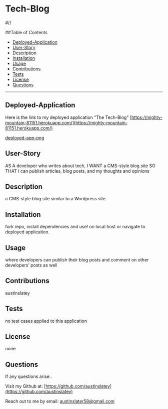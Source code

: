 # Tech-Blog

#//


  ##Table of Contents

  * [Deployed-Application](#deployed-application) 
  * [User-Story](#user-story)
  * [Description](#description)
  * [Installation](#installation)
  * [Usage](#usage)
  * [Contributions](#contributions)
  * [Tests](#tests)
  * [License](#license)
  * [Questions](#questions)

 
  


  ---

  ## Deployed-Application
  Here is the link to my deployed application "The Tech-Blog" 
  [https://mighty-mountain-81151.herokuapp.com/](https://mighty-mountain-81151.herokuapp.com/)

  [deployed-app-png](assets/deployed-ss.png)
  
  ## User-Story
  AS A developer who writes about tech, I WANT a CMS-style blog site SO THAT I can publish articles, blog posts, and my thoughts and opinions

  ## Description
   a CMS-style blog site similar to a Wordpress site.

  ## Installation
  fork repo, install dependencies and use! on local host or navigate to deployed application.

  ## Usage
  where developers can publish their blog posts and comment on other developers’ posts as well

  ## Contributions
  austinslatey

  ## Tests
  no test cases applied to this application

  ## License 
  none
  

  ## Questions

  If any questions arise..

  Visit my Github at: [https://github.com/austinslatey](https://github.com/austinslatey)

  Reach out to me by email: austinslater58@gmail.com
  